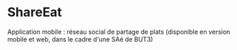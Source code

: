 # ShareEat
Application mobile : réseau social de partage de plats (disponible en version mobile et web, dans le cadre d'une SAé de BUT3)
